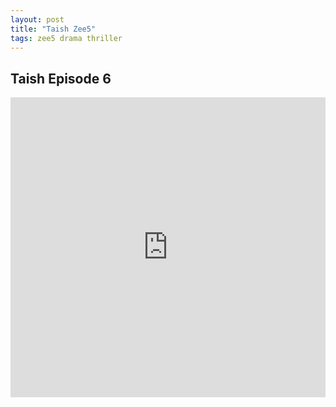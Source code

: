 ```yaml
---
layout: post
title: "Taish Zee5"
tags: zee5 drama thriller
---
```


## Taish Episode 6

<div class="responsive-container">
<iframe src="https://drive.google.com/file/d/1oVt28qaMBMZjpp1QMskEfIzfPqpBEQF9/preview" frameborder="0" marginwidth="0" marginheight="0" scrolling="NO" width="100%" height="480" allowfullscreen=""></iframe>
<div style="width: 80px; height: 80px; position: absolute; opacity: 0; right: 0px; top: 0px;"> </div></div>


<script data-ad-client="ca-pub-8367357551397143" async src="https://pagead2.googlesyndication.com/pagead/js/adsbygoogle.js"></script>